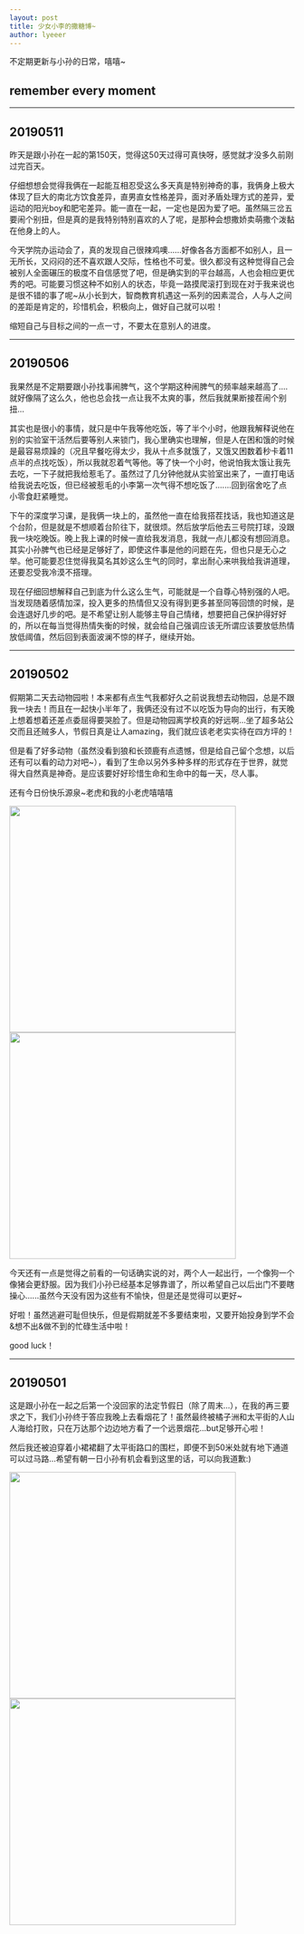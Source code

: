 ```yaml
---
layout: post
title: 少女小李的撒糖博~
author: lyeeer
---
```


不定期更新与小孙的日常，嘻嘻~

## remember every moment

---------------------

## 20190511

昨天是跟小孙在一起的第150天，觉得这50天过得可真快呀，感觉就才没多久前刚过完百天。

仔细想想会觉得我俩在一起能互相忍受这么多天真是特别神奇的事，我俩身上极大体现了巨大的南北方饮食差异，直男直女性格差异，面对矛盾处理方式的差异，爱运动的阳光boy和肥宅差异。能一直在一起，一定也是因为爱了吧。虽然隔三岔五要闹个别扭，但是真的是我特别特别喜欢的人了呢，是那种会想撒娇卖萌撒个泼黏在他身上的人。

今天学院办运动会了，真的发现自己很辣鸡噢......好像各各方面都不如别人，且一无所长，又闷闷的还不喜欢跟人交际，性格也不可爱。很久都没有这种觉得自己会被别人全面碾压的极度不自信感觉了吧，但是确实到的平台越高，人也会相应更优秀的吧。可能要习惯这种不如别人的状态，毕竟一路摸爬滚打到现在对于我来说也是很不错的事了呢~从小长到大，智商教育机遇这一系列的因素混合，人与人之间的差距是肯定的，珍惜机会，积极向上，做好自己就可以啦！

缩短自己与目标之间的一点一寸，不要太在意别人的进度。

--------------------

## 20190506

我果然是不定期要跟小孙找事闹脾气，这个学期这种闹脾气的频率越来越高了....就好像隔了这么久，他也总会找一点让我不太爽的事，然后我就果断接茬闹个别扭...

其实也是很小的事情，就只是中午我等他吃饭，等了半个小时，他跟我解释说他在别的实验室干活然后要等别人来锁门，我心里确实也理解，但是人在困和饿的时候是最容易烦躁的（况且早餐吃得太少，我从十点多就饿了，又饿又困数着秒卡着11点半的点找吃饭），所以我就忍着气等他。等了快一个小时，他说怕我太饿让我先去吃，一下子就把我给惹毛了。虽然过了几分钟他就从实验室出来了，一直打电话给我说去吃饭，但已经被惹毛的小李第一次气得不想吃饭了.......回到宿舍吃了点小零食赶紧睡觉。

下午的深度学习课，是我俩一块上的，虽然他一直在给我搭茬找话，我也知道这是个台阶，但是就是不想顺着台阶往下，就很烦。然后放学后他去三号院打球，没跟我一块吃晚饭。晚上我上课的时候一直给我发消息，我就一点儿都没有想回消息。其实小孙脾气也已经是足够好了，即使这件事是他的问题在先，但也只是无心之举。他可能要忍住觉得我莫名其妙这么生气的同时，拿出耐心来哄我给我讲道理，还要忍受我冷漠不搭理。

现在仔细回想解释自己到底为什么这么生气，可能就是一个自尊心特别强的人吧。当发现随着感情加深，投入更多的热情但又没有得到更多甚至同等回馈的时候，是会连退好几步的吧。是不希望让别人能够主导自己情绪，想要把自己保护得好好的，所以在每当觉得热情失衡的时候，就会给自己强调应该无所谓应该要放低热情放低阈值，然后回到表面波澜不惊的样子，继续开始。

-----------------------------

## 20190502

假期第二天去动物园啦！本来都有点生气我都好久之前说我想去动物园，总是不跟我一块去！而且在一起快小半年了，我俩还没有过不以吃饭为导向的出行，有天晚上想着想着还差点委屈得要哭脸了。但是动物园离学校真的好远啊...坐了超多站公交而且还贼多人，节假日真是让人amazing，我们就应该老老实实待在四方坪的！

但是看了好多动物（虽然没看到狼和长颈鹿有点遗憾，但是给自己留个念想，以后还有可以看的动力对吧~），看到了生命以另外多种多样的形式存在于世界，就觉得大自然真是神奇。是应该要好好珍惜生命和生命中的每一天，尽人事。

还有今日份快乐源泉~老虎和我的小老虎嘻嘻嘻

<img src="{{ site.baseurl }}/images/181211-002.jpg" style="width: 400px;"/>

<img src="{{ site.baseurl }}/images/181211-003.jpg" style="width: 400px;"/>

今天还有一点是觉得之前看的一句话确实说的对，两个人一起出行，一个像狗一个像猪会更舒服。因为我们小孙已经基本足够靠谱了，所以希望自己以后出门不要瞎操心......虽然今天没有因为这些有不愉快，但是还是觉得可以更好~

好啦！虽然逃避可耻但快乐，但是假期就差不多要结束啦，又要开始投身到学不会&想不出&做不到的忙碌生活中啦！

good luck！

----------------------------

## 20190501

这是跟小孙在一起之后第一个没回家的法定节假日（除了周末...），在我的再三要求之下，我们小孙终于答应我晚上去看烟花了！虽然最终被橘子洲和太平街的人山人海给打败，只在万达那个边边地方看了一个远景烟花...but足够开心啦！

然后我还被迫穿着小裙裙翻了太平街路口的围栏，即便不到50米处就有地下通道可以过马路...希望有朝一日小孙有机会看到这里的话，可以向我道歉:)

<img src="{{ site.baseurl }}/images/181211-004.jpg" style="width: 400px;"/>

<img src="{{ site.baseurl }}/images/181211-001.jpg" style="width: 400px;"/>